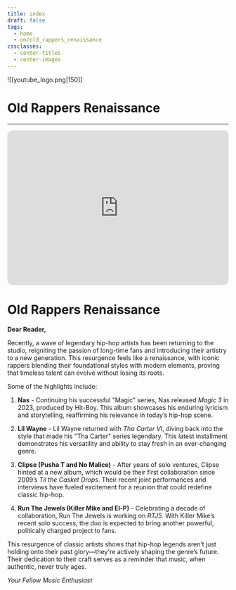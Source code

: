 ```yaml
---
title: index
draft: false
tags:
  - home
  - on/old_rappers_renaissance
cssclasses:
  - center-titles
  - center-images
---
```

![[youtube_logo.png|150]]
# Old Rappers Renaissance
---
<iframe style="border-radius:12px" src="https://open.spotify.com/embed/track/2xWP9Nxxcg9eVjJ9w2qNtk?utm_source=generator" width="100%" height="352" frameBorder="0" allowfullscreen="" allow="autoplay; clipboard-write; encrypted-media; fullscreen; picture-in-picture" loading="lazy"></iframe>

# Old Rappers Renaissance

**Dear Reader,**

Recently, a wave of legendary hip-hop artists has been returning to the studio, reigniting the passion of long-time fans and introducing their artistry to a new generation. This resurgence feels like a renaissance, with iconic rappers blending their foundational styles with modern elements, proving that timeless talent can evolve without losing its roots.

Some of the highlights include:

1. **Nas** - Continuing his successful "Magic" series, Nas released *Magic 3* in 2023, produced by Hit-Boy. This album showcases his enduring lyricism and storytelling, reaffirming his relevance in today’s hip-hop scene.

2. **Lil Wayne** - Lil Wayne returned with *Tha Carter VI*, diving back into the style that made his "Tha Carter" series legendary. This latest installment demonstrates his versatility and ability to stay fresh in an ever-changing genre.

3. **Clipse (Pusha T and No Malice)** - After years of solo ventures, Clipse hinted at a new album, which would be their first collaboration since 2009’s *Til the Casket Drops*. Their recent joint performances and interviews have fueled excitement for a reunion that could redefine classic hip-hop.

4. **Run The Jewels (Killer Mike and El-P)** - Celebrating a decade of collaboration, Run The Jewels is working on *RTJ5*. With Killer Mike’s recent solo success, the duo is expected to bring another powerful, politically charged project to fans.

This resurgence of classic artists shows that hip-hop legends aren’t just holding onto their past glory—they're actively shaping the genre’s future. Their dedication to their craft serves as a reminder that music, when authentic, never truly ages. 

*Your Fellow Music Enthusiast*
